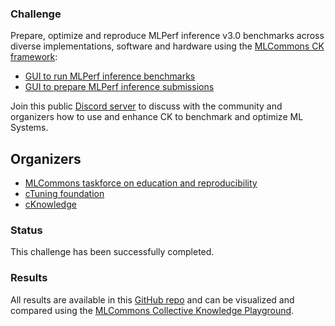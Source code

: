 ### Challenge

Prepare, optimize and reproduce MLPerf inference v3.0 benchmarks across diverse implementations, software and hardware
using the [MLCommons CK framework](https://github.com/mlcommons/ck):

* [GUI to run MLPerf inference benchmarks](https://cknowledge.org/mlperf-inference-gui)
* [GUI to prepare MLPerf inference submissions](https://cknowledge.org/mlperf-inference-submission-gui)

Join this public [Discord server](https://discord.gg/JjWNWXKxwT) to discuss with the community and organizers
how to use and enhance CK to benchmark and optimize ML Systems.

## Organizers

* [MLCommons taskforce on education and reproducibility](https://cKnowledge.org/mlcommons-taskforce)
* [cTuning foundation](https://cTuning.org)
* [cKnowledge](https://cKnowledge.org)

### Status

This challenge has been successfully completed.

### Results

All results are available in this [GitHub repo](https://github.com/ctuning/cm_inference_results)
and can be visualized and compared using the [MLCommons Collective Knowledge Playground](https://access.cknowledge.org/playground/?action=experiments&tags=mlperf-inference,v3.0).
